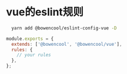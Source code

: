 # vue的eslint规则
``` bash
  yarn add @bowencool/eslint-config-vue -D
```

``` js
module.exports = {
  extends: ['@bowencool', '@bowencool/vue'],
  rules: {
    // your rules
  },
};
```
